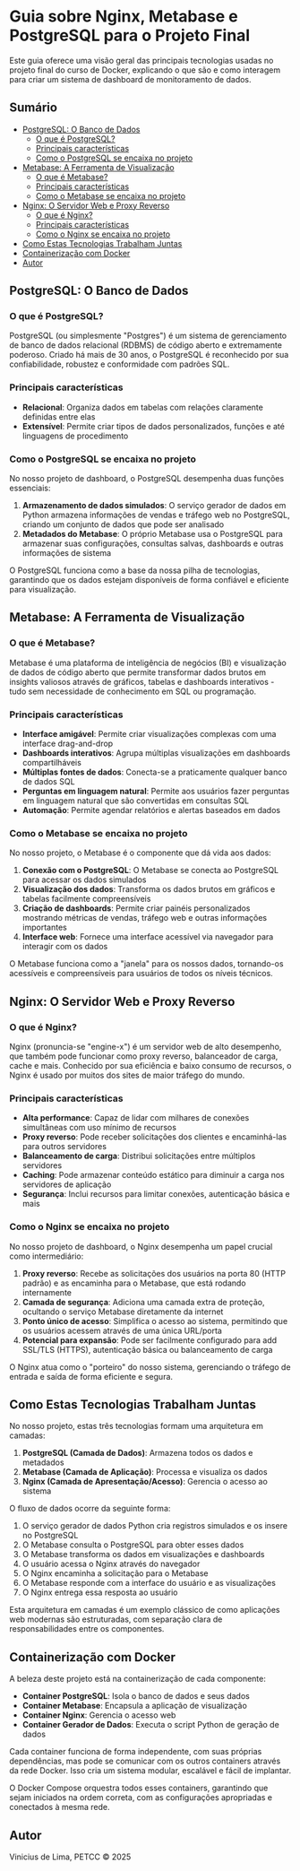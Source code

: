 # Guia sobre Nginx, Metabase e PostgreSQL para o Projeto Final

Este guia oferece uma visão geral das principais tecnologias usadas no projeto final do curso de Docker, explicando o que são e como interagem para criar um sistema de dashboard de monitoramento de dados.

## Sumário

<!--toc:start-->
- [PostgreSQL: O Banco de Dados](#postgresql-o-banco-de-dados)
  - [O que é PostgreSQL?](#o-que-é-postgresql)
  - [Principais características](#principais-características)
  - [Como o PostgreSQL se encaixa no projeto](#como-o-postgresql-se-encaixa-no-projeto)
- [Metabase: A Ferramenta de Visualização](#metabase-a-ferramenta-de-visualização)
  - [O que é Metabase?](#o-que-é-metabase)
  - [Principais características](#principais-características)
  - [Como o Metabase se encaixa no projeto](#como-o-metabase-se-encaixa-no-projeto)
- [Nginx: O Servidor Web e Proxy Reverso](#nginx-o-servidor-web-e-proxy-reverso)
  - [O que é Nginx?](#o-que-é-nginx)
  - [Principais características](#principais-características)
  - [Como o Nginx se encaixa no projeto](#como-o-nginx-se-encaixa-no-projeto)
- [Como Estas Tecnologias Trabalham Juntas](#como-estas-tecnologias-trabalham-juntas)
- [Containerização com Docker](#containerização-com-docker)
- [Autor](#autor)
<!--toc:end-->

## PostgreSQL: O Banco de Dados

### O que é PostgreSQL?

PostgreSQL (ou simplesmente "Postgres") é um sistema de gerenciamento de banco de dados relacional (RDBMS) de código aberto e extremamente poderoso. Criado há mais de 30 anos, o PostgreSQL é reconhecido por sua confiabilidade, robustez e conformidade com padrões SQL.

### Principais características

- **Relacional**: Organiza dados em tabelas com relações claramente definidas entre elas
- **Extensível**: Permite criar tipos de dados personalizados, funções e até linguagens de procedimento

### Como o PostgreSQL se encaixa no projeto

No nosso projeto de dashboard, o PostgreSQL desempenha duas funções essenciais:

1. **Armazenamento de dados simulados**: O serviço gerador de dados em Python armazena informações de vendas e tráfego web no PostgreSQL, criando um conjunto de dados que pode ser analisado
2. **Metadados do Metabase**: O próprio Metabase usa o PostgreSQL para armazenar suas configurações, consultas salvas, dashboards e outras informações de sistema

O PostgreSQL funciona como a base da nossa pilha de tecnologias, garantindo que os dados estejam disponíveis de forma confiável e eficiente para visualização.

## Metabase: A Ferramenta de Visualização

### O que é Metabase?

Metabase é uma plataforma de inteligência de negócios (BI) e visualização de dados de código aberto que permite transformar dados brutos em insights valiosos através de gráficos, tabelas e dashboards interativos - tudo sem necessidade de conhecimento em SQL ou programação.

### Principais características

- **Interface amigável**: Permite criar visualizações complexas com uma interface drag-and-drop
- **Dashboards interativos**: Agrupa múltiplas visualizações em dashboards compartilháveis
- **Múltiplas fontes de dados**: Conecta-se a praticamente qualquer banco de dados SQL
- **Perguntas em linguagem natural**: Permite aos usuários fazer perguntas em linguagem natural que são convertidas em consultas SQL
- **Automação**: Permite agendar relatórios e alertas baseados em dados

### Como o Metabase se encaixa no projeto

No nosso projeto, o Metabase é o componente que dá vida aos dados:

1. **Conexão com o PostgreSQL**: O Metabase se conecta ao PostgreSQL para acessar os dados simulados
2. **Visualização dos dados**: Transforma os dados brutos em gráficos e tabelas facilmente compreensíveis
3. **Criação de dashboards**: Permite criar painéis personalizados mostrando métricas de vendas, tráfego web e outras informações importantes
4. **Interface web**: Fornece uma interface acessível via navegador para interagir com os dados

O Metabase funciona como a "janela" para os nossos dados, tornando-os acessíveis e compreensíveis para usuários de todos os níveis técnicos.

## Nginx: O Servidor Web e Proxy Reverso

### O que é Nginx?

Nginx (pronuncia-se "engine-x") é um servidor web de alto desempenho, que também pode funcionar como proxy reverso, balanceador de carga, cache e mais. Conhecido por sua eficiência e baixo consumo de recursos, o Nginx é usado por muitos dos sites de maior tráfego do mundo.

### Principais características

- **Alta performance**: Capaz de lidar com milhares de conexões simultâneas com uso mínimo de recursos
- **Proxy reverso**: Pode receber solicitações dos clientes e encaminhá-las para outros servidores
- **Balanceamento de carga**: Distribui solicitações entre múltiplos servidores
- **Caching**: Pode armazenar conteúdo estático para diminuir a carga nos servidores de aplicação
- **Segurança**: Inclui recursos para limitar conexões, autenticação básica e mais

### Como o Nginx se encaixa no projeto

No nosso projeto de dashboard, o Nginx desempenha um papel crucial como intermediário:

1. **Proxy reverso**: Recebe as solicitações dos usuários na porta 80 (HTTP padrão) e as encaminha para o Metabase, que está rodando internamente
2. **Camada de segurança**: Adiciona uma camada extra de proteção, ocultando o serviço Metabase diretamente da internet
3. **Ponto único de acesso**: Simplifica o acesso ao sistema, permitindo que os usuários acessem através de uma única URL/porta
4. **Potencial para expansão**: Pode ser facilmente configurado para add SSL/TLS (HTTPS), autenticação básica ou balanceamento de carga

O Nginx atua como o "porteiro" do nosso sistema, gerenciando o tráfego de entrada e saída de forma eficiente e segura.

## Como Estas Tecnologias Trabalham Juntas

No nosso projeto, estas três tecnologias formam uma arquitetura em camadas:

1. **PostgreSQL (Camada de Dados)**: Armazena todos os dados e metadados
2. **Metabase (Camada de Aplicação)**: Processa e visualiza os dados
3. **Nginx (Camada de Apresentação/Acesso)**: Gerencia o acesso ao sistema

O fluxo de dados ocorre da seguinte forma:

1. O serviço gerador de dados Python cria registros simulados e os insere no PostgreSQL
2. O Metabase consulta o PostgreSQL para obter esses dados
3. O Metabase transforma os dados em visualizações e dashboards
4. O usuário acessa o Nginx através do navegador
5. O Nginx encaminha a solicitação para o Metabase
6. O Metabase responde com a interface do usuário e as visualizações
7. O Nginx entrega essa resposta ao usuário

Esta arquitetura em camadas é um exemplo clássico de como aplicações web modernas são estruturadas, com separação clara de responsabilidades entre os componentes.

## Containerização com Docker

A beleza deste projeto está na containerização de cada componente:

- **Container PostgreSQL**: Isola o banco de dados e seus dados
- **Container Metabase**: Encapsula a aplicação de visualização
- **Container Nginx**: Gerencia o acesso web
- **Container Gerador de Dados**: Executa o script Python de geração de dados

Cada container funciona de forma independente, com suas próprias dependências, mas pode se comunicar com os outros containers através da rede Docker. Isso cria um sistema modular, escalável e fácil de implantar.

O Docker Compose orquestra todos esses containers, garantindo que sejam iniciados na ordem correta, com as configurações apropriadas e conectados à mesma rede.

## Autor

Vinicius de Lima, PETCC &copy; 2025
